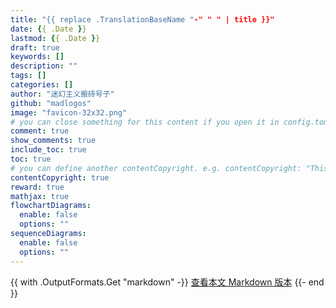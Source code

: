 ```yaml
---
title: "{{ replace .TranslationBaseName "-" " " | title }}"
date: {{ .Date }}
lastmod: {{ .Date }}
draft: true
keywords: []
description: ""
tags: []
categories: []
author: "迷幻主义搬砖号子"
github: "madlogos"
image: "favicon-32x32.png"
# you can close something for this content if you open it in config.toml.
comment: true
show_comments: true
include_toc: true
toc: true
# you can define another contentCopyright. e.g. contentCopyright: "This is an another copyright."
contentCopyright: true
reward: true
mathjax: true
flowchartDiagrams:
  enable: false
  options: ""
sequenceDiagrams: 
  enable: false
  options: ""
---
```


<!--more-->

{{ with .OutputFormats.Get "markdown" -}}
<a href="{{ .Permalink }}">查看本文 Markdown 版本</a>
{{- end }}
